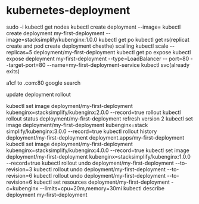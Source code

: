 # kubernetes-deployment
sudo -i
kubectl get nodes
kubectl  create  deployment  <Deplyment-Name>  --image=<Container-Image> kubectl  create  deployment  my-first-deployment  -- image=stacksimplify/kubenginx:1.0.0
kubectl get po
 kubectl get rs(replicat create and pod create deployment chesthe)
  scalling 
 kubectl  scale  --replicas=5  deployment/my-first-deployment
kubectl get po
  expose
  kubectl  expose  deployment  my-first-deployment  --type=LoadBalancer  -- port=80  --target-port=80  --name=my-first-deployment-service
kubectl svc(already exits)
  
  a1cf to .com:80 google search
  
  
  
  update deployment
  rollout
  
kubectl set image  deployment/my-first-deployment kubenginx=stacksimplify/kubenginx:2.0.0 --record=true
  rollout
   kubectl  rollout status deployment/my-first-deployment
  refresh version 2
  kubectl set image deployment/my-first-deployment kubenginx=stack simplify/kubenginx:3.0.0 --record=true
  kubectl rollout history deployment/my-first-deployment deployment.apps/my-first-deployment
  kubectl set image  deployment/my-first-deployment kubenginx=stacksimplify/kubenginx:4.0.0 --record=true
  kubectl set image  deployment/my-first-deployment kubenginx=stacksimplify/kubenginx:1.0.0 --record=true
kubectl rollout undo deployment/my-first-deployment --to-revision=3
kubectl rollout undo deployment/my-first-deployment --to-revision=6
kubectl rollout undo deployment/my-first-deployment --to-revision=6
kubectl set resources deployment/my-first-deployment -c=kubenginx --limits=cpu=20m,memory=30mi
kubectl describe deployment my-first-deployment
  
  
  
